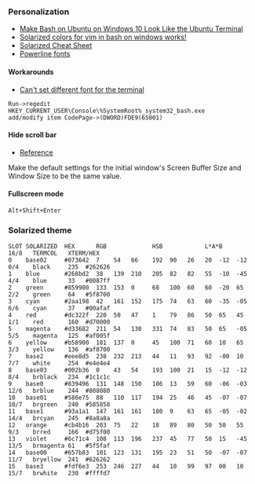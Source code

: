 ---
---

### Personalization
- [Make Bash on Ubuntu on Windows 10 Look Like the Ubuntu Terminal](https://medium.com/@jgarijogarde/make-bash-on-ubuntu-on-windows-10-look-like-the-ubuntu-terminal-f7566008c5c2)
- [Solarized colors for vim in bash on windows works!](https://www.reddit.com/r/bashonubuntuonwindows/comments/60da1u/solarized_colors_for_vim_in_bash_on_windows_works/)
- [Solarized Cheat Sheet](http://www.zovirl.com/2011/07/22/solarized_cheat_sheet/)
- [Powerline fonts](https://medium.com/@slmeng/how-to-install-powerline-fonts-in-windows-b2eedecace58)

#### Workarounds
- [Can't set different font for the terminal](https://github.com/Microsoft/WSL/issues/757)

```
Run->regedit
HKEY_CURRENT_USER\Console\%SystemRoot%_system32_bash.exe
add/modify item CodePage->(DWORD)FDE9(65001)
```

#### Hide scroll bar
- [Reference](https://github.com/Microsoft/WSL/issues/407#issuecomment-295761589)

Make the default settings for the initial window's Screen Buffer Size and Window Size to be the same value.

#### Fullscreen mode
```
Alt+Shift+Enter
```

### Solarized theme
```
SLOT SOLARIZED  HEX      RGB             HSB            L*A*B          16/8   TERMCOL   XTERM/HEX
0    base02     #073642  7    54   66    192  90   26   20  -12  -12   0/4    black     235  #262626
1    blue       #268bd2  38   139  210   205  82   82   55  -10  -45   4/4    blue      33   #0087ff
2    green      #859900  133  153  0     68   100  60   60  -20  65    2/2    green     64   #5f8700
3    cyan       #2aa198  42   161  152   175  74   63   60  -35  -05   6/6    cyan      37   #00afaf
4    red        #dc322f  220  50   47    1    79   86   50  65   45    1/1    red       160  #d70000
5    magenta    #d33682  211  54   130   331  74   83   50  65   -05   5/5    magenta   125  #af005f
6    yellow     #b58900  181  137  0     45   100  71   60  10   65    3/3    yellow    136  #af8700
7    base2      #eee8d5  238  232  213   44   11   93   92  -00  10    7/7    white     254  #e4e4e4
8    base03     #002b36  0    43   54    193  100  21   15  -12  -12   8/4    brblack   234  #1c1c1c
9    base0      #839496  131  148  150   186  13   59   60  -06  -03   12/6   brblue    244  #808080
10   base01     #586e75  88   110  117   194  25   46   45  -07  -07   10/7   brgreen   240  #585858
11   base1      #93a1a1  147  161  161   180  9    63   65  -05  -02   14/4   brcyan    245  #8a8a8a
12   orange     #cb4b16  203  75   22    18   89   80   50  50   55    9/3    brred     166  #d75f00
13   violet     #6c71c4  108  113  196   237  45   77   50  15   -45   13/5   brmagenta 61   #5f5faf
14   base00     #657b83  101  123  131   195  23   51   50  -07  -07   11/7   bryellow  241  #626262
15   base3      #fdf6e3  253  246  227   44   10   99   97  00   10    15/7   brwhite   230  #ffffd7
```
